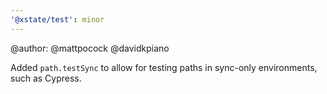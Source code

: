 ```yaml
---
'@xstate/test': minor
---
```


@author: @mattpocock @davidkpiano

Added `path.testSync` to allow for testing paths in sync-only environments, such as Cypress.
